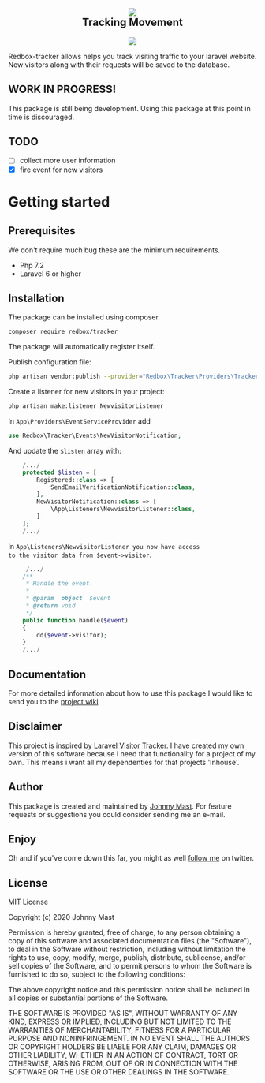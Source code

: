 <h2 align="center">
<img src="https://user-images.githubusercontent.com/121194/82691564-6b57da80-9c5e-11ea-87ec-639ad2255e8a.png"><br />
Tracking Movement
</h2>


<p align="center">
<a href="https://github.com/johnnymast/redbox-tracker/actions?query=workflow%3APhpcs"><img src="https://github.com/johnnymast/redbox-tracker/workflows/Phpcs/badge.svg" /></a>
</p>

Redbox-tracker allows helps you track visiting traffic to your laravel website. New visitors along with their requests will be saved to the database. 

## WORK IN PROGRESS!

This package is still being development. Using this package at this point in time is discouraged.



## TODO

- [ ] collect more user information
- [x] fire event for new visitors

# Getting started

## Prerequisites

We don't require much bug these are the minimum requirements. 

- Php 7.2
- Laravel 6 or higher

## Installation  

The package can be installed using composer.

```bash
composer require redbox/tracker
```

The package will automatically register itself.

Publish configuration file:

```bash
php artisan vendor:publish --provider="Redbox\Tracker\Providers\TrackerServiceProvider"
```

Create a listener for new visitors in your project: 

```bash
php artisan make:listener NewvisitorListener
```

In <code>App\Providers\EventServiceProvider</code> add 

```php
use Redbox\Tracker\Events\NewVisitorNotification;
```

And update the <code>$listen</code> array with:

```php
    /.../
    protected $listen = [
        Registered::class => [
            SendEmailVerificationNotification::class,
        ],
        NewVisitorNotification::class => [
            \App\Listeners\NewvisitorListener::class,
        ]
    ];
    /.../
```

In <code>App\Listeners\NewvisitorListener</copde> you now have access to the visitor data from <coode>$event->visitor</code>.


```php
     /.../
    /**
     * Handle the event.
     *
     * @param  object  $event
     * @return void
     */
    public function handle($event)
    {
        dd($event->visitor);
    }
    /.../
```

## Documentation

For more detailed information about how to use this package I would like to send you to the [project wiki](https://github.com/johnnymast/redbox-tracker/wiki).

## Disclaimer

This project is inspired by [Laravel Visitor Tracker](https://github.com/voerro/laravel-visitor-tracker). I have created my own version of this software because I need that functionality for a project of my own. This means i want all my dependenties for that
projects 'Inhouse'.


## Author

This package is created and maintained by [Johnny Mast](mailto:mastjohnny@gmail.com). For feature requests or suggestions you could consider sending me an e-mail.

## Enjoy

Oh and if you've come down this far, you might as well [follow me](https://twitter.com/mastjohnny) on twitter.
 

## License

MIT License

Copyright (c) 2020 Johnny Mast

Permission is hereby granted, free of charge, to any person obtaining a copy of this software and associated documentation files (the "Software"), to deal in the Software without restriction, including without limitation the rights to use, copy, modify, merge, publish, distribute, sublicense, and/or sell copies of the Software, and to permit persons to whom the Software is furnished to do so, subject to the following conditions:

The above copyright notice and this permission notice shall be included in all copies or substantial portions of the Software.

THE SOFTWARE IS PROVIDED "AS IS", WITHOUT WARRANTY OF ANY KIND, EXPRESS OR IMPLIED, INCLUDING BUT NOT LIMITED TO THE WARRANTIES OF MERCHANTABILITY, FITNESS FOR A PARTICULAR PURPOSE AND NONINFRINGEMENT. IN NO EVENT SHALL THE AUTHORS OR COPYRIGHT HOLDERS BE LIABLE FOR ANY CLAIM, DAMAGES OR OTHER LIABILITY, WHETHER IN AN ACTION OF CONTRACT, TORT OR OTHERWISE, ARISING FROM, OUT OF OR IN CONNECTION WITH THE SOFTWARE OR THE USE OR OTHER DEALINGS IN THE SOFTWARE.

  
  
